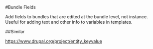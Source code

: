 #Bundle Fields

Add fields to bundles that are edited at the bundle level, not instance.  Useful for adding text and other info to variables in templates.

##Similar

https://www.drupal.org/project/entity_keyvalue